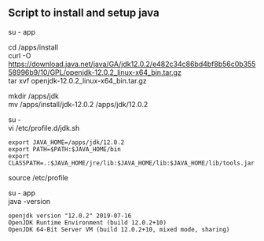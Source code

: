 ## Script to install and setup java

su - app

cd /apps/install  
curl -O https://download.java.net/java/GA/jdk12.0.2/e482c34c86bd4bf8b56c0b35558996b9/10/GPL/openjdk-12.0.2_linux-x64_bin.tar.gz  
tar xvf openjdk-12.0.2_linux-x64_bin.tar.gz

mkdir /apps/jdk  
mv /apps/install/jdk-12.0.2 /apps/jdk/12.0.2 

su -  
vi /etc/profile.d/jdk.sh
```
export JAVA_HOME=/apps/jdk/12.0.2
export PATH=$PATH:$JAVA_HOME/bin
export CLASSPATH=.:$JAVA_HOME/jre/lib:$JAVA_HOME/lib:$JAVA_HOME/lib/tools.jar
```
source /etc/profile

su - app  
java -version
```
openjdk version "12.0.2" 2019-07-16
OpenJDK Runtime Environment (build 12.0.2+10)
OpenJDK 64-Bit Server VM (build 12.0.2+10, mixed mode, sharing)
```
